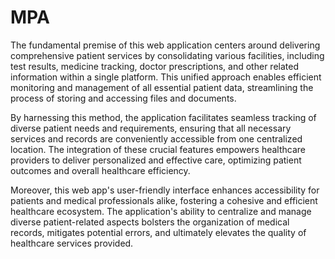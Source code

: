 # MPA

The fundamental premise of this web application centers around delivering comprehensive patient services by consolidating various facilities, including test results, medicine tracking, doctor prescriptions, and other related information within a single platform. This unified approach enables efficient monitoring and management of all essential patient data, streamlining the process of storing and accessing files and documents.

By harnessing this method, the application facilitates seamless tracking of diverse patient needs and requirements, ensuring that all necessary services and records are conveniently accessible from one centralized location. The integration of these crucial features empowers healthcare providers to deliver personalized and effective care, optimizing patient outcomes and overall healthcare efficiency.

Moreover, this web app's user-friendly interface enhances accessibility for patients and medical professionals alike, fostering a cohesive and efficient healthcare ecosystem. The application's ability to centralize and manage diverse patient-related aspects bolsters the organization of medical records, mitigates potential errors, and ultimately elevates the quality of healthcare services provided.

